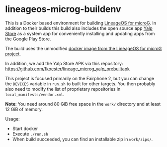 # lineageos-microg-buildenv

This is a Docker based environment for building [LineageOS for microG](https://lineage.microg.org/).
In addition to their builds this build also includes the open source app [Yalp Store](https://github.com/yeriomin/YalpStore/)
as a system app for conveniently installing and updating apps from the Google Play Store.

The build uses the unmodified [docker image from the LineageOS for microG project](https://github.com/lineageos4microg/docker-lineage-cicd).

In addition, we add the Yalp Store APK via this repository: https://github.com/fkoester/lineage_microg_yalp_prebuiltapk

This project is focused primarily on the Fairphone 2, but you can change the `DEVICES` variable in `run.sh` to built for other targets.
You then probably also need to modify the list of proprietary repositories in `local_manifests/vendor.xml`.

**Note**: You need around 80 GiB free space in the `work/` directory and at least 12 GiB of memory.

Usage:

* Start docker
* Execute `./run.sh`
* When build succeeded, you can find an installable zip in `work/zips/`.
